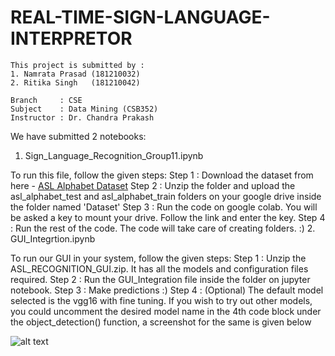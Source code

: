 # REAL-TIME-SIGN-LANGUAGE-INTERPRETOR
```
This project is submitted by :
1. Namrata Prasad (181210032)
2. Ritika Singh   (181210042)

Branch     : CSE
Subject    : Data Mining (CSB352)
Instructor : Dr. Chandra Prakash

```
We have submitted 2 notebooks:
1. Sign_Language_Recognition_Group11.ipynb

To run this file, follow the given steps:
  Step 1 : Download the dataset from here - <a href="https://www.kaggle.com/grassknoted/asl-alphabet">ASL Alphabet Dataset</a>
  Step 2 : Unzip the folder and upload the asl_alphabet_test and asl_alphabet_train folders on your google drive inside the folder named 'Dataset'
  Step 3 : Run the code on google colab. You will be asked a key to mount your drive. Follow the link and enter the key.
  Step 4 : Run the rest of the code. The code will take care of creating folders. :)
2. GUI_Integrtion.ipynb

  To run our GUI in your system, follow the given steps:
    Step 1 : Unzip the ASL_RECOGNITION_GUI.zip. It has all the models and configuration files required.
    Step 2 : Run the GUI_Integration file inside the folder on jupyter notebook.
    Step 3 : Make predictions :)
    Step 4 : (Optional) The default model selected is the vgg16 with fine tuning. If you wish to try out other models, you could uncomment the desired model name in the 4th code block under the object_detection() function, a screenshot for the same is given below
    

![alt text](https://cdn.discordapp.com/attachments/745135237167841430/836924383574097920/unknown.png)
